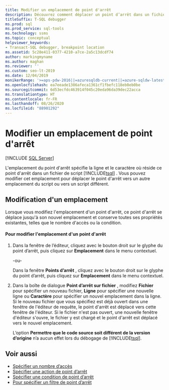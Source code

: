 ```yaml
---
title: Modifier un emplacement de point d'arrêt
description: Découvrez comment déplacer un point d’arrêt dans un fichier de script Transact-SQL vers un autre emplacement du script ou vers un script différent.
titleSuffix: T-SQL debugger
ms.prod: sql
ms.prod_service: sql-tools
ms.technology: ssms
ms.topic: conceptual
helpviewer_keywords:
- Transact-SQL debugger, breakpoint location
ms.assetid: 5c28e411-0377-4210-a7ce-2a5c13dcdf74
author: markingmyname
ms.author: maghan
ms.reviewer: ''
ms.custom: seo-lt-2019
ms.date: 12/04/2019
monikerRange: '>=aps-pdw-2016||=azuresqldb-current||=azure-sqldw-latest||>=sql-server-2016||=sqlallproducts-allversions||>=sql-server-linux-2017||=azuresqldb-mi-current'
ms.openlocfilehash: ea7eeade1386afeca1361cf1fbefc118eb0eb0be
ms.sourcegitcommit: 6d53ecfdc463914f045c20eda96da39dec22acca
ms.translationtype: HT
ms.contentlocale: fr-FR
ms.lasthandoff: 08/26/2020
ms.locfileid: "88901292"
---
```

# <a name="edit-a-breakpoint-location"></a>Modifier un emplacement de point d'arrêt

 [!INCLUDE [SQL Server](../../includes/applies-to-version/sqlserver.md)]

L'emplacement du point d'arrêt spécifie la ligne et le caractère où réside ce point d'arrêt dans un fichier de script [!INCLUDE[tsql](../../includes/tsql-md.md)] . Vous pouvez modifier cet emplacement pour déplacer le point d'arrêt vers un autre emplacement du script ou vers un script différent.

## <a name="editing-a-location"></a>Modification d'un emplacement

Lorsque vous modifiez l'emplacement d'un point d'arrêt, ce point d'arrêt se déplace jusqu'à son nouvel emplacement et conserve toutes ses propriétés existantes, telles que le nombre d'accès ou la condition.  

#### <a name="to-edit-a-breakpoint-location"></a>Pour modifier l'emplacement d'un point d'arrêt

1. Dans la fenêtre de l’éditeur, cliquez avec le bouton droit sur le glyphe du point d’arrêt, puis cliquez sur **Emplacement** dans le menu contextuel.  
  
     -ou-  
  
     Dans la fenêtre **Points d’arrêt** , cliquez avec le bouton droit sur le glyphe du point d’arrêt, puis cliquez sur **Emplacement** dans le menu contextuel.  
  
2. Dans la boîte de dialogue **Point d’arrêt sur fichier** , modifiez **Fichier** pour spécifier un nouveau fichier, **Ligne** pour spécifier une nouvelle ligne ou **Caractère** pour spécifier un nouvel emplacement dans la ligne. Si le nouveau fichier que vous spécifiez est déjà ouvert dans une fenêtre de l'éditeur de requête, le point d'arrêt est déplacé vers cette fenêtre de l'éditeur. Si le fichier n'est pas ouvert, une nouvelle fenêtre d'éditeur s'ouvre, le fichier y est chargé et le point d'arrêt est déplacé vers le nouvel emplacement.  
  
     L’option **Permettre que le code source soit différent de la version d’origine** n’a aucun effet lors du débogage de [!INCLUDE[tsql](../../includes/tsql-md.md)].  
  
## <a name="see-also"></a>Voir aussi

- [Spécifier un nombre d’accès](../../relational-databases/scripting/specify-a-hit-count.md)
- [Spécifier une action de point d’arrêt](../../relational-databases/scripting/specify-a-breakpoint-action.md)
- [Spécifier une condition de point d’arrêt](../../relational-databases/scripting/specify-a-breakpoint-condition.md)
- [Pour spécifier un filtre de point d’arrêt](../../relational-databases/scripting/specify-a-breakpoint-filter.md)
